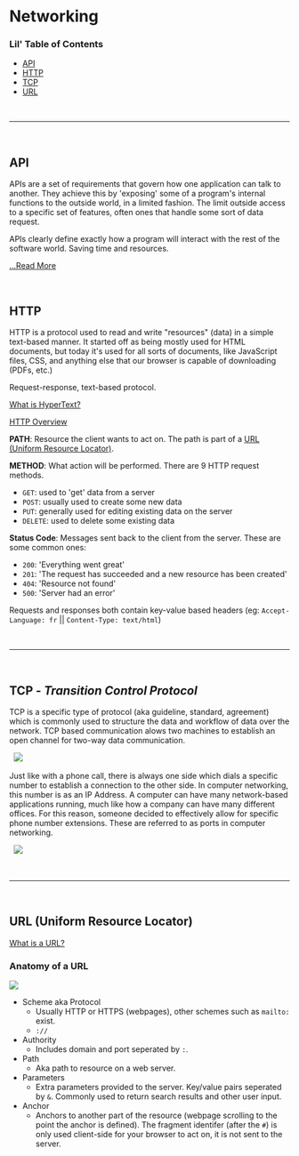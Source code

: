 # Networking
### Lil' Table of Contents
* [API](/Week_2/networking.md#api)
* [HTTP](/Week_2/networking.md#http)
* [TCP](/Week_2/networking.md#tcp---transition-control-protocol)
* [URL](/Week_2/networking.md#url-uniform-resource-locator)

&nbsp;
***

&nbsp;
## API
APIs are a set of requirements that govern how one application can talk to another. They achieve this by 'exposing' some of a program's internal functions to the outside world, in a limited fashion. The limit outside access to a specific set of features, often ones that handle some sort of data request. 

APIs clearly define exactly how a program will interact with the rest of the software world. Saving time and resources.

<a href='https://readwrite.com/api-defined/'>...Read More</a>

&nbsp;
## HTTP
HTTP is a protocol used to read and write "resources" (data) in a simple text-based manner. It started off as being mostly used for HTML documents, but today it's used for all sorts of documents, like JavaScript files, CSS, and anything else that our browser is capable of downloading (PDFs, etc.)

Request-response, text-based protocol.

<a href = 'https://www.w3.org/WhatIs.html'>What is HyperText?</a>

<a href='https://developer.mozilla.org/en-US/docs/Web/HTTP/Overview#http_flow'>HTTP Overview</a>

**PATH**: Resource the client wants to act on. The path is part of a [URL (Uniform Resource Locator)](#url).

**METHOD**: What action will be performed. There are 9 HTTP request methods.
* `GET`: used to 'get' data from a server
* `POST`: usually used to create some new data
* `PUT`: generally used for editing existing data on the server
* `DELETE`: used to delete some existing data

**Status Code**: Messages sent back to the client from the server. These are some common ones:
* `200`: 'Everything went great'
* `201`: 'The request has succeeded and a new resource has been created'
* `404`: 'Resource not found'
* `500`: 'Server had an error'

Requests and responses both contain key-value based headers (eg: `Accept-Language: fr` || `Content-Type: text/html`)

&nbsp;
***

&nbsp;
## TCP - *Transition Control Protocol*
TCP is a specific type of protocol (aka guideline, standard, agreement) which is commonly used to structure the data and workflow of data over the network. 
TCP based communication alows two machines to establish an open channel for two-way data communication. 

&nbsp;
<img src="https://d.pr/i/lH328b+"/>

Just like with a phone call, there is always one side which dials a specific number to establish a connection to the other side. In computer networking, this number is as an IP Address. A computer can have many network-based applications running, much like how a company can have many different offices. For this reason, someone decided to effectively allow for specific phone number extensions. These are referred to as ports in computer networking.

&nbsp;
<img src="https://d.pr/i/xDRacM+"/>

&nbsp;
***

&nbsp;
## URL (Uniform Resource Locator)
<a href='https://developer.mozilla.org/en-US/docs/Learn/Common_questions/What_is_a_URL'>What is a URL?</a>

### Anatomy of a URL
<img src='https://developer.mozilla.org/en-US/docs/Learn/Common_questions/What_is_a_URL/mdn-url-all.png'/>

* Scheme aka Protocol
  * Usually HTTP or HTTPS (webpages), other schemes such as `mailto:` exist.
  * `://`
* Authority
  * Includes domain and port seperated by `:`. 
* Path
  * Aka path to resource on a web server.
* Parameters
  * Extra parameters provided to the server. Key/value pairs seperated by `&`. Commonly used to return search results and other user input.
* Anchor
  * Anchors to another part of the resource (webpage scrolling to the point the anchor is defined). The fragment identifer (after the `#`) is only used client-side for your browser to act on, it is not sent to the server.
